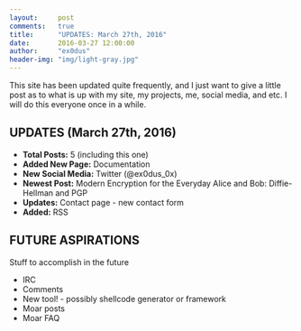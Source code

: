 ```yaml
---
layout:     post
comments:   true
title:      "UPDATES: March 27th, 2016"
date:       2016-03-27 12:00:00
author:     "ex0dus"
header-img: "img/light-gray.jpg"
---
```


This site has been updated quite frequently, and I just want to give a little post as to what is up with my site, my projects, me, social media, and etc. I will do this everyone once in a while.

## UPDATES (March 27th, 2016)

*   **Total Posts:** 5 (including this one)
*   **Added New Page:** Documentation
*   **New Social Media:** Twitter (@ex0dus_0x)
*   **Newest Post:** Modern Encryption for the Everyday Alice and Bob: Diffie-Hellman and PGP
*   **Updates:** Contact page - new contact form
*   **Added:** RSS

## FUTURE ASPIRATIONS

Stuff to accomplish in the future

*   IRC
*   Comments
*   New tool! - possibly shellcode generator or framework
*   Moar posts
*   Moar FAQ
